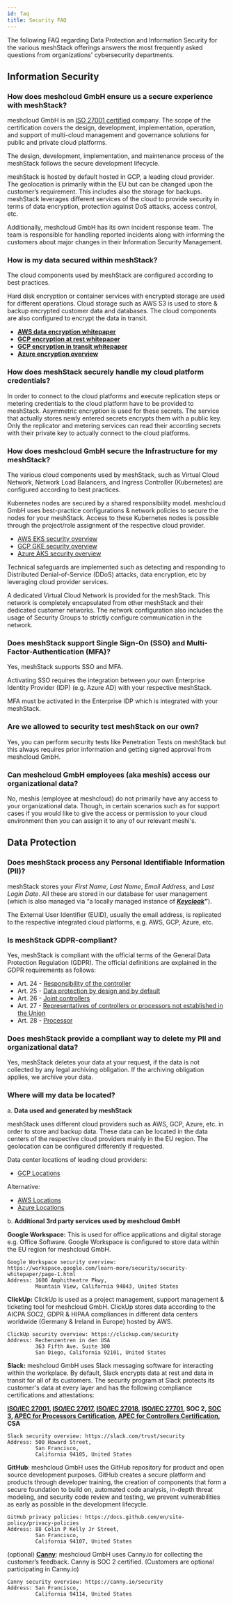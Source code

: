 ```yaml
---
id: faq
title: Security FAQ
---
```


The following FAQ regarding Data Protection and Information Security for the various meshStack offerings answers
the most frequently asked questions from organizations' cybersecurity departments.

## Information Security

### How does meshcloud GmbH ensure us a secure experience with meshStack?

meshcloud GmbH is an [ISO 27001 certified](https://www.meshcloud.io/2021/10/28/meshcloud-is-iso-27001-certified/) company. The scope of the certification covers the design, development, implementation, operation, and support of multi-cloud management and governance solutions for public and private cloud platforms.

The design, development, implementation, and maintenance process of the meshStack follows the secure development lifecycle.

meshStack is hosted by default hosted in GCP, a leading cloud provider. The geolocation is primarily within the EU but can be changed upon the customer’s requirement. This includes also the storage for backups. meshStack leverages different services of the cloud to provide security in terms of data encryption, protection against DoS attacks, access control, etc.

Additionally, meshcloud GmbH has its own incident response team. The team is responsible for handling reported incidents along with informing the customers about major changes in their Information Security Management.

### How is my data secured within meshStack?

The cloud components used by meshStack are configured according to best practices.

Hard disk encryption or container services with encrypted storage are used for different operations. Cloud storage such as AWS S3 is used to store & backup encrypted customer data and databases. The cloud components are also configured to encrypt the data in transit.

- [**AWS data encryption whitepaper**](https://docs.aws.amazon.com/whitepapers/latest/introduction-aws-security/data-encryption.html)
- [**GCP encryption at rest whitepaper**](https://cloud.google.com/docs/security/encryption/default-encryption)
- [**GCP encryption in transit whitepaper**](https://cloud.google.com/docs/security/encryption-in-transit)
- [**Azure encryption overview**](https://docs.microsoft.com/en-us/azure/security/fundamentals/encryption-overview)

### How does meshStack securely handle my cloud platform credentials?

In order to connect to the cloud platforms and execute replication steps or metering credentials to the cloud platform have to be provided to meshStack. Asymmetric encryption is used for these secrets. The service that actually stores newly entered secrets encrypts them with a public key. Only the replicator and metering services can read their according secrets with their private key to actually connect to the cloud platforms.

### How does meshcloud GmbH secure the Infrastructure for my meshStack?

The various cloud components used by meshStack, such as Virtual Cloud Network, Network Load Balancers, and Ingress Controller (Kubernetes) are configured according to best practices.

Kubernetes nodes are secured by a shared responsibility model. meshcloud GmbH uses best-practice configurations & network policies to secure the nodes for your meshStack. Access to these Kubernetes nodes is possible through the project/role assignment of the respective cloud provider.

- [AWS EKS security overview](https://docs.aws.amazon.com/eks/latest/userguide/security.html)
- [GCP GKE security overview](https://cloud.google.com/kubernetes-engine/docs/concepts/security-overview)
- [Azure AKS security overview](https://docs.microsoft.com/en-us/azure/aks/concepts-security)

Technical safeguards are implemented such as detecting and responding to Distributed Denial-of-Service (DDoS) attacks, data encryption, etc by leveraging cloud provider services.

A dedicated Virtual Cloud Network is provided for the meshStack. This network is completely encapsulated from other meshStack and their dedicated customer networks. The network configuration also includes the usage of Security Groups to strictly configure communication in the network.

### Does meshStack support Single Sign-On (SSO) and Multi-Factor-Authentication (MFA)?

Yes, meshStack supports SSO and MFA.

Activating SSO requires the integration between your own Enterprise Identity Provider (IDP) (e.g. Azure AD) with your respective meshStack.

MFA must be activated in the Enterprise IDP which is integrated with your meshStack.

### Are we allowed to security test meshStack on our own?

Yes, you can perform security tests like Penetration Tests on meshStack but this always requires prior information and getting signed approval from meshcloud GmbH.

### Can meshcloud GmbH employees (aka meshis) access our organizational data?

No, meshis (employee at meshcloud) do not primarily have any access to your organizational data. Though, in certain scenarios such as for support cases if you would like to give the access or permission to your cloud environment then you can assign it to any of our relevant meshi's.

## Data Protection

### Does meshStack process any Personal Identifiable Information (PII)?

meshStack stores your *First Name*, *Last Name*, *Email Address*, and *Last Login Date*. All these are stored in our database for user management (which is also managed via “a locally managed instance of ***[Keycloak](https://www.keycloak.org/)”***).

The External User Identifier (EUID), usually the email address, is replicated to the respective integrated cloud platforms, e.g. AWS, GCP, Azure, etc.

### Is meshStack GDPR-compliant?

Yes, meshStack is compliant with the official terms of the General Data Protection Regulation (GDPR). The official definitions are explained in the GDPR requirements as follows:

- Art. 24 - [Responsibility of the controller](https://gdpr-info.eu/art-24-gdpr/)
- Art. 25 - [Data protection by design and by default](https://gdpr-info.eu/art-25-gdpr/)
- Art. 26 - [Joint controllers](https://gdpr-info.eu/art-26-gdpr/)
- Art. 27 - [Representatives of controllers or processors not established in the Union](https://gdpr-info.eu/art-27-gdpr/)
- Art. 28 - [Processor](https://gdpr-info.eu/art-28-gdpr/)

### Does meshStack provide a compliant way to delete my PII and organizational data?

Yes, meshStack deletes your data at your request, if the data is not collected by any legal archiving obligation. If the archiving obligation applies, we archive your data.

### Where will my data be located?

a. **Data used and generated by meshStack**

meshStack uses different cloud providers such as AWS, GCP, Azure, etc. in order to store and backup data. These data can be located in the data centers of the respective cloud providers mainly in the EU region. The geolocation can be configured differently if requested.

Data center locations of leading cloud providers:

- [GCP Locations](https://cloud.google.com/about/locations)

Alternative:

- [AWS Locations](https://aws.amazon.com/about-aws/global-infrastructure/regions_az/)
- [Azure Locations](https://docs.microsoft.com/en-us/azure/availability-zones/az-overview)

b. **Additional 3rd party services used by meshcloud GmbH**

**Google Workspace:** This is used for office applications and digital storage e.g. Office Software. Google Workspace is configured to store data within the EU region for meshcloud GmbH.

```text
Google Workspace security overview: https://workspace.google.com/learn-more/security/security-whitepaper/page-1.html
Address: 1600 Amphitheatre Pkwy,
         Mountain View, California 94043, United States
```

**ClickUp:** ClickUp is used as a project management, support management & ticketing tool for meshcloud GmbH. ClickUp stores data according to the AICPA SOC2, GDPR & HIPAA compliances in different data centers worldwide (Germany & Ireland in Europe) hosted by AWS.

```text
ClickUp security overview: https://clickup.com/security
Address: Rechenzentren in den USA
         363 Fifth Ave. Suite 300
         San Diego, California 92101, United States
```

**Slack:** meshcloud GmbH uses Slack messaging software for interacting within the workplace. By default, Slack encrypts data at rest and data in transit for all of its customers. The security program at Slack protects its customer's data at every layer and has the following compliance certifications and attestations:

**[ISO/IEC 27001](https://a.slack-edge.com/f2814e1/marketing/downloads/security/Slack-27001-1105886-5.pdf), [ISO/IEC 27017](https://a.slack-edge.com/f2814e1/marketing/downloads/security/Slack-27017-1105886-4.pdf), [ISO/IEC 27018](https://a.slack-edge.com/f2814e1/marketing/downloads/security/Slack-27018-1105886-4.pdf), [ISO/IEC 27701](https://a.slack-edge.com/5ff60/marketing/downloads/security/Slack-27001-1105886-4.pdf), SOC 2, [SOC 3](https://a.slack-edge.com/31222cc/marketing/downloads/security/Slack_SOC_3_2021_Report.pdf), [APEC for Processors Certification](https://a.slack-edge.com/a0dbd8f/marketing/downloads/security/Slack_APEC_Processor_246.pdf), [APEC for Controllers Certification](https://a.slack-edge.com/9fefd45/marketing/downloads/security/Slack_APEC_Controller_247.pdf), CSA**

```text
Slack security overview: https://slack.com/trust/security
Address: 500 Howard Street,
         San Francisco,
         California 94105, United States
```

**GitHub**: meshcloud GmbH uses the GitHub repository for product and open source development purposes. GitHub creates a secure platform and products through developer training, the creation of components that form a secure foundation to build on, automated code analysis, in-depth threat modeling, and security code review and testing, we prevent vulnerabilities as early as possible in the development lifecycle.

```text
GitHub privacy policies: https://docs.github.com/en/site-policy/privacy-policies
Address: 88 Colin P Kelly Jr Street,
         San Francisco,
         California 94107, United States
```

(optional) [**Canny**](http://Canny.io): meshcloud GmbH uses Canny.io for collecting the customer’s feedback. Canny is SOC 2 certified. (Customers are optional participating in Canny.io)

```text
Canny security overview: https://canny.io/security
Address: San Francisco,
         California 94114, United States
```
